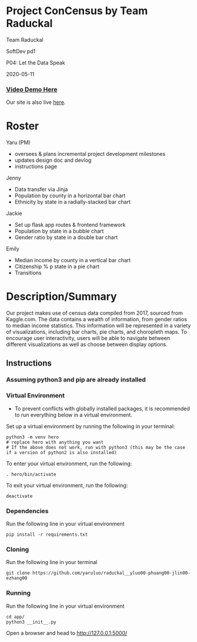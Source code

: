 # Project ConCensus by Team Raduckal

Team Raduckal

SoftDev pd1

P04: Let the Data Speak

2020-05-11

### [Video Demo Here](https://www.youtube.com/watch?v=XNLCD_GOm8E)
Our site is also live [here](http://p4.jckiesd.tech). 

# Roster
Yaru (PM)
- oversees & plans incremental project development milestones
- updates design doc and devlog
- instructions page

Jenny
- Data transfer via Jinja
- Population by county in a horizontal bar chart
- Ethnicity by state in a radially-stacked bar chart

Jackie
- Set up flask app routes & frontend framework
- Population by state in a bubble chart
- Gender ratio by state in a double bar chart

Emily
- Median income by county in a vertical bar chart
- Citizenship % p state in a pie chart
- Transitions


# Description/Summary

Our project makes use of census data compiled from 2017, sourced from Kaggle.com.
The data contains a wealth of information, from gender ratios to median income
statistics. This information will be represented in a variety of visualizations,
including bar charts, pie charts, and choropleth maps. To encourage user
interactivity, users will be able to navigate between different visualizations as
well as choose between display options.

## Instructions

### Assuming python3 and pip are already installed

### Virtual Environment

- To prevent conflicts with globally installed packages, it is recommended to run everything below in a virtual environment.

Set up a virtual environment by running the following in your terminal:

```shell
python3 -m venv hero
# replace hero with anything you want
# If the above does not work, run with python3 (this may be the case if a version of python2 is also installed)
```

To enter your virtual environment, run the following:

```shell
. hero/bin/activate
```

To exit your virtual environment, run the following:

```shell
deactivate
```

### Dependencies

Run the following line in your virtual environment

```shell
pip install -r requirements.txt
```

### Cloning

Run the following line in your terminal

```shell
git clone https://github.com/yaruluo/raduckal__yluo00-phuang00-jlin00-ezhang00
```

### Running

Run the following line in your virtual environment

```shell
cd app/
python3 __init__.py
```

Open a browser and head to <http://127.0.0.1:5000/>


